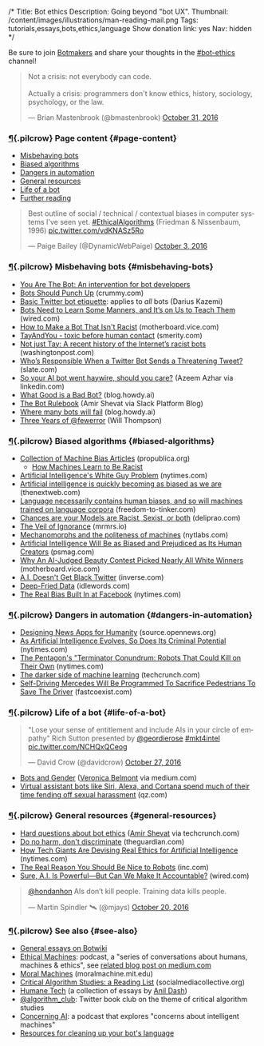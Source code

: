 /*
Title: Bot ethics
Description: Going beyond "bot UX".
Thumbnail: /content/images/illustrations/man-reading-mail.png
Tags: tutorials,essays,bots,ethics,language
Show donation link: yes
Nav: hidden
*/


<div class="note">
  <p>
  Be sure to join <a href="https://botmakers.org">Botmakers</a> and share your thoughts in the <a href="https://botmakers.slack.com/messages/ethics/details/">#bot-ethics</a> channel!
  </p>
</div>

<blockquote class="twitter-tweet" data-lang="en"><p lang="en" dir="ltr">Not a crisis: not everybody can code.<br><br>Actually a crisis: programmers don&#39;t know ethics, history, sociology, psychology, or the law.</p>&mdash; Brian Mastenbrook (@bmastenbrook) <a href="https://twitter.com/bmastenbrook/status/793104148732469248">October 31, 2016</a></blockquote>
<script async src="//platform.twitter.com/widgets.js" charset="utf-8"></script>

### [¶](#page-content){.pilcrow} Page content {#page-content}

- [Misbehaving bots](#misbehaving-bots)
- [Biased algorithms](#biased-algorithms)
- [Dangers in automation](#dangers-in-automation)
- [General resources](#general-resources)
- [Life of a bot](#life-of-a-bot)
- [Further reading](#see-also)

<blockquote class="twitter-tweet" data-lang="en"><p lang="en" dir="ltr">Best outline of social / technical / contextual biases in computer systems I&#39;ve seen yet. <a href="https://twitter.com/hashtag/EthicalAlgorithms?src=hash">#EthicalAlgorithms</a> (Friedman &amp; Nissenbaum, 1996) <a href="https://t.co/vdKNASz5Ro">pic.twitter.com/vdKNASz5Ro</a></p>&mdash; Paige Bailey (@DynamicWebPaige) <a href="https://twitter.com/DynamicWebPaige/status/782763615065559040">October 3, 2016</a></blockquote>


### [¶](#misbehaving-bots){.pilcrow} Misbehaving bots {#misbehaving-bots}
- [You Are The Bot: An intervention for bot developers](https://fourtonfish.com/blog/2016-03-18-you-are-the-bot/)
- [Bots Should Punch Up](bots-should-punch-up) (crummy.com)
- [Basic Twitter bot etiquette](/articles/basic-twitter-bot-etiquette-tiny-subversions): applies to *all* bots (Darius Kazemi)
- [Bots Need to Learn Some Manners, and It’s on Us to Teach Them](http://www.wired.com/2016/04/bots-emergent-behavior-deception/) (wired.com)
- [How to Make a Bot That Isn't Racist](http://motherboard.vice.com/read/how-to-make-a-not-racist-bot) (motherboard.vice.com)
- [TayAndYou - toxic before human contact](http://smerity.com/articles/2016/tayandyou.html) (smerity.com)
- [Not just Tay: A recent history of the Internet’s racist bots](https://www.washingtonpost.com/news/the-intersect/wp/2016/03/25/not-just-tay-a-recent-history-of-the-internets-racist-bots/) (washingtonpost.com)
- [Who’s Responsible When a Twitter Bot Sends a Threatening Tweet?](http://www.slate.com/blogs/future_tense/2015/02/25/who_is_responsible_for_death_threats_from_a_twitter_bot.html) (slate.com)
- [So your AI bot went haywire, should you care?](https://www.linkedin.com/pulse/so-your-ai-bot-went-haywire-should-you-care-azeem-azhar?trk=v-feed) (Azeem Azhar via linkedin.com)
- [What Good is a Bad Bot?](https://blog.howdy.ai/what-good-is-a-bad-bot-841226281a0e) (blog.howdy.ai)
- [The Bot Rulebook](https://medium.com/slack-developer-blog/the-bot-rulebook-a442d9fb21cb) (Amir Shevat via Slack Platform Blog)
- [Where many bots will fail](https://blog.howdy.ai/where-many-bots-will-fail-68ae163e2473) (blog.howdy.ai)
- [Three Years of @fewerror](http://t.wjt.me.uk/post/151462998480/three-years-of-fewerror) (Will Thompson)

### [¶](#biased-algorithms){.pilcrow} Biased algorithms {#biased-algorithms}
- [Collection of Machine Bias Articles](https://www.propublica.org/series/machine-bias) (propublica.org)
  - [How Machines Learn to Be Racist](https://www.propublica.org/article/breaking-the-black-box-how-machines-learn-to-be-racist?word=Trump)
- [Artificial Intelligence's White Guy Problem](http://www.nytimes.com/2016/06/26/opinion/sunday/artificial-intelligences-white-guy-problem.html?_r=0) (nytimes.com)
- [Artificial intelligence is quickly becoming as biased as we are](http://thenextweb.com/artificial-intelligence/2016/09/30/artificial-intelligence-is-quickly-becoming-as-biased-as-we-are/) (thenextweb.com)
- [Language necessarily contains human biases, and so will machines trained on language corpora](https://freedom-to-tinker.com/blog/randomwalker/language-necessarily-contains-human-biases-and-so-will-machines-trained-on-language-corpora/) (freedom-to-tinker.com)
- [Chances are your Models are Racist, Sexist, or both](http://deliprao.com/archives/129) (deliprao.com)
- [The Veil of Ignorance](http://mrmrs.io/writing/2016/03/23/the-veil-of-ignorance/) (mrmrs.io)
- [Mechanomorphs and the politeness of machines](http://nytlabs.com/blog/2016/03/24/mechanomorphism/) (nytlabs.com)
- [Artificial Intelligence Will Be as Biased and Prejudiced as Its Human Creators](https://psmag.com/artificial-intelligence-will-be-as-biased-and-prejudiced-as-its-human-creators-38fe415f86dd) (psmag.com)
- [Why An AI-Judged Beauty Contest Picked Nearly All White Winners](http://motherboard.vice.com/read/why-an-ai-judged-beauty-contest-picked-nearly-all-white-winners) (motherboard.vice.com)
- [A.I. Doesn't Get Black Twitter](https://www.inverse.com/article/21316-a-i-doesn-t-get-black-twitter-yet) (inverse.com)
- [Deep-Fried Data](http://idlewords.com/talks/deep_fried_data.htm) (idlewords.com)
- [The Real Bias Built In at Facebook](http://www.nytimes.com/2016/05/19/opinion/the-real-bias-built-in-at-facebook.html?_r=0) (nytimes.com)


### [¶](#dangers-in-automation){.pilcrow} Dangers in automation {#dangers-in-automation}

- [Designing News Apps for Humanity](https://source.opennews.org/en-US/articles/designing-news-apps-humanity/) (source.opennews.org)
- [As Artificial Intelligence Evolves, So Does Its Criminal Potential](http://www.nytimes.com/2016/10/24/technology/artificial-intelligence-evolves-with-its-criminal-potential.html) (nytimes.com)
- [The Pentagon's "Terminator Conundrum: Robots That Could Kill on Their Own](http://www.nytimes.com/2016/10/26/us/pentagon-artificial-intelligence-terminator.html) (nytimes.com)
- [The darker side of machine learning](https://techcrunch.com/2016/10/26/the-darker-side-of-machine-learning/) (techcrunch.com)
- [Self-Driving Mercedes Will Be Programmed To Sacrifice Pedestrians To Save The Driver](https://www.fastcoexist.com/3064539/self-driving-mercedes-will-be-programmed-to-sacrifice-pedestrians-to-save-the-driver) (fastcoexist.com)

### [¶](#life-of-a-bot){.pilcrow} Life of a bot {#life-of-a-bot}

<blockquote class="twitter-tweet" data-lang="en"><p lang="en" dir="ltr">&quot;Lose your sense of entitlement and include AIs in your circle of empathy&quot; Rich Sutton presented by <a href="https://twitter.com/geordierose">@geordierose</a> <a href="https://twitter.com/hashtag/mkt4intel?src=hash">#mkt4intel</a> <a href="https://t.co/NCHQxQCeog">pic.twitter.com/NCHQxQCeog</a></p>&mdash; David Crow (@davidcrow) <a href="https://twitter.com/davidcrow/status/791679575101173761">October 27, 2016</a></blockquote>

- [Bots and Gender](https://chatbotsmagazine.com/bots-and-gender-4ed9865fe2f2) ([Veronica Belmont](https://twitter.com/veronica) via medium.com)
- [Virtual assistant bots like Siri, Alexa, and Cortana spend much of their time fending off sexual harassment](http://qz.com/818151/virtual-assistant-bots-like-siri-alexa-and-cortana-spend-much-of-their-time-fending-off-sexual-harassment/) (qz.com)

### [¶](#general-resources){.pilcrow} General resources {#general-resources}

- [Hard questions about bot ethics](https://techcrunch.com/2016/09/16/hard-questions-about-bot-ethics/) ([Amir Shevat](https://twitter.com/ashevat) via techcrunch.com)
- [Do no harm, don't discriminate](https://www.theguardian.com/technology/2016/sep/18/official-guidance-robot-ethics-british-standards-institute) (theguardian.com)
- [How Tech Giants Are Devising Real Ethics for Artificial Intelligence](http://www.nytimes.com/2016/09/02/technology/artificial-intelligence-ethics.html) (nytimes.com)
- [The Real Reason You Should Be Nice to Robots](http://www.inc.com/tess-townsend/jerry-kaplan-artificial-intelligence-new-book.html) (inc.com)
- [Sure, A.I. Is Powerful—But Can We Make It Accountable?](https://www.wired.com/2016/10/understanding-artificial-intelligence-decisions/) (wired.com)


<blockquote class="twitter-tweet" data-conversation="none" data-lang="en"><p lang="en" dir="ltr"><a href="https://twitter.com/hondanhon">@hondanhon</a> AIs don’t kill people. Training data kills people.</p>&mdash; Martin Spindler 🛰 (@mjays) <a href="https://twitter.com/mjays/status/789193239462940672">October 20, 2016</a></blockquote>


### [¶](#see-also){.pilcrow} See also {#see-also}

- [General essays on Botwiki](/articles/#general-essays)
- [Ethical Machines](http://ethicalmachines.com/): podcast, a "series of conversations about humans, machines & ethics", see [related blog post on medium.com](https://medium.com/@samim/ethicalmachines-b7c63aaceda5)
- [Moral Machines](http://moralmachine.mit.edu/) (moralmachine.mit.edu)
- [Critical Algorithm Studies: a Reading List](http://socialmediacollective.org/reading-lists/critical-algorithm-studies/) (socialmediacollective.org)
- [Humane Tech](https://medium.com/humane-tech) (a collection of essays by [Anil Dash](https://twitter.com/anildash))
- [@algorithm_club](https://twitter.com/algorithm_club): Twitter book club on the theme of critical algorithm studies
- [Concerning AI](https://concerning.ai/): a podcast that explores "concerns about intelligent machines"
- [Resources for cleaning up your bot's language](/resources/libraries-frameworks/#language)

<script async src="//platform.twitter.com/widgets.js" charset="utf-8"></script>
